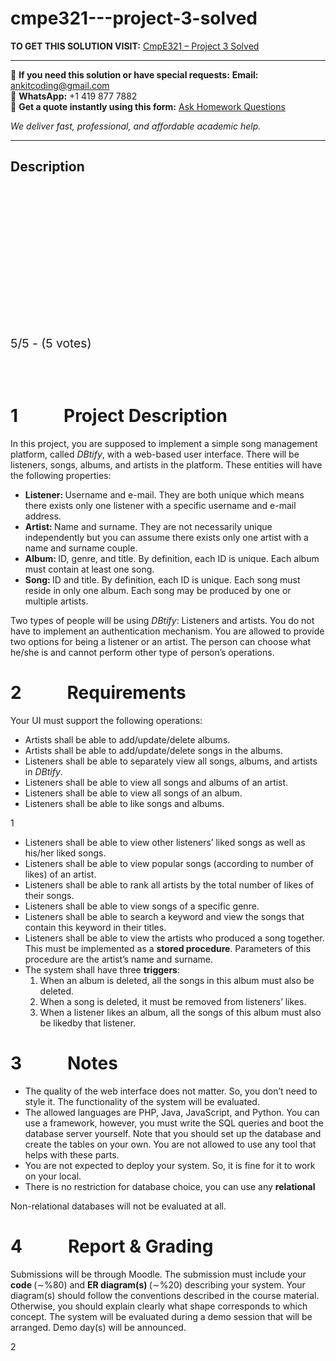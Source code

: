 # cmpe321---project-3-solved
**TO GET THIS SOLUTION VISIT:** [CmpE321 – Project 3 Solved](https://www.ankitcodinghub.com/product/cmpe321-project-3-solved-2/)


---

📩 **If you need this solution or have special requests:** **Email:** ankitcoding@gmail.com  
📱 **WhatsApp:** +1 419 877 7882  
📄 **Get a quote instantly using this form:** [Ask Homework Questions](https://www.ankitcodinghub.com/services/ask-homework-questions/)

*We deliver fast, professional, and affordable academic help.*

---

<h2>Description</h2>



<div class="kk-star-ratings kksr-auto kksr-align-center kksr-valign-top" data-payload="{&quot;align&quot;:&quot;center&quot;,&quot;id&quot;:&quot;76343&quot;,&quot;slug&quot;:&quot;default&quot;,&quot;valign&quot;:&quot;top&quot;,&quot;ignore&quot;:&quot;&quot;,&quot;reference&quot;:&quot;auto&quot;,&quot;class&quot;:&quot;&quot;,&quot;count&quot;:&quot;5&quot;,&quot;legendonly&quot;:&quot;&quot;,&quot;readonly&quot;:&quot;&quot;,&quot;score&quot;:&quot;5&quot;,&quot;starsonly&quot;:&quot;&quot;,&quot;best&quot;:&quot;5&quot;,&quot;gap&quot;:&quot;4&quot;,&quot;greet&quot;:&quot;Rate this product&quot;,&quot;legend&quot;:&quot;5\/5 - (5 votes)&quot;,&quot;size&quot;:&quot;24&quot;,&quot;title&quot;:&quot;&nbsp;&nbsp;&nbsp;&nbsp; CmpE321 - Project 3 Solved&quot;,&quot;width&quot;:&quot;138&quot;,&quot;_legend&quot;:&quot;{score}\/{best} - ({count} {votes})&quot;,&quot;font_factor&quot;:&quot;1.25&quot;}">

<div class="kksr-stars">

<div class="kksr-stars-inactive">
            <div class="kksr-star" data-star="1" style="padding-right: 4px">


<div class="kksr-icon" style="width: 24px; height: 24px;"></div>
        </div>
            <div class="kksr-star" data-star="2" style="padding-right: 4px">


<div class="kksr-icon" style="width: 24px; height: 24px;"></div>
        </div>
            <div class="kksr-star" data-star="3" style="padding-right: 4px">


<div class="kksr-icon" style="width: 24px; height: 24px;"></div>
        </div>
            <div class="kksr-star" data-star="4" style="padding-right: 4px">


<div class="kksr-icon" style="width: 24px; height: 24px;"></div>
        </div>
            <div class="kksr-star" data-star="5" style="padding-right: 4px">


<div class="kksr-icon" style="width: 24px; height: 24px;"></div>
        </div>
    </div>

<div class="kksr-stars-active" style="width: 138px;">
            <div class="kksr-star" style="padding-right: 4px">


<div class="kksr-icon" style="width: 24px; height: 24px;"></div>
        </div>
            <div class="kksr-star" style="padding-right: 4px">


<div class="kksr-icon" style="width: 24px; height: 24px;"></div>
        </div>
            <div class="kksr-star" style="padding-right: 4px">


<div class="kksr-icon" style="width: 24px; height: 24px;"></div>
        </div>
            <div class="kksr-star" style="padding-right: 4px">


<div class="kksr-icon" style="width: 24px; height: 24px;"></div>
        </div>
            <div class="kksr-star" style="padding-right: 4px">


<div class="kksr-icon" style="width: 24px; height: 24px;"></div>
        </div>
    </div>
</div>


<div class="kksr-legend" style="font-size: 19.2px;">
            5/5 - (5 votes)    </div>
    </div>
&nbsp;

&nbsp;

<h1>1&nbsp;&nbsp;&nbsp;&nbsp;&nbsp;&nbsp;&nbsp;&nbsp;&nbsp;&nbsp; Project Description</h1>
In this project, you are supposed to implement a simple song management platform, called <em>DBtify</em>, with a web-based user interface. There will be listeners, songs, albums, and artists in the platform. These entities will have the following properties:

<ul>
<li><strong>Listener: </strong>Username and e-mail. They are both unique which means there exists only one listener with a specific username and e-mail address.</li>
<li><strong>Artist: </strong>Name and surname. They are not necessarily unique independently but you can assume there exists only one artist with a name and surname couple.</li>
<li><strong>Album: </strong>ID, genre, and title. By definition, each ID is unique. Each album must contain at least one song.</li>
<li><strong>Song: </strong>ID and title. By definition, each ID is unique. Each song must reside in only one album. Each song may be produced by one or multiple artists.</li>
</ul>
Two types of people will be using <em>DBtify</em>: Listeners and artists. You do not have to implement an authentication mechanism. You are allowed to provide two options for being a listener or an artist. The person can choose what he/she is and cannot perform other type of person’s operations.

<h1>2&nbsp;&nbsp;&nbsp;&nbsp;&nbsp;&nbsp;&nbsp;&nbsp;&nbsp;&nbsp; Requirements</h1>
Your UI must support the following operations:

<ul>
<li>Artists shall be able to add/update/delete albums.</li>
<li>Artists shall be able to add/update/delete songs in the albums.</li>
<li>Listeners shall be able to separately view all songs, albums, and artists in <em>DBtify</em>.</li>
<li>Listeners shall be able to view all songs and albums of an artist.</li>
<li>Listeners shall be able to view all songs of an album.</li>
<li>Listeners shall be able to like songs and albums.</li>
</ul>
1

<ul>
<li>Listeners shall be able to view other listeners’ liked songs as well as his/her liked songs.</li>
<li>Listeners shall be able to view popular songs (according to number of likes) of an artist.</li>
<li>Listeners shall be able to rank all artists by the total number of likes of their songs.</li>
<li>Listeners shall be able to view songs of a specific genre.</li>
<li>Listeners shall be able to search a keyword and view the songs that contain this keyword in their titles.</li>
<li>Listeners shall be able to view the artists who produced a song together. This must be implemented as a <strong>stored procedure</strong>. Parameters of this procedure are the artist’s name and surname.</li>
<li>The system shall have three <strong>triggers</strong>:
<ol>
<li>When an album is deleted, all the songs in this album must also be deleted.</li>
<li>When a song is deleted, it must be removed from listeners’ likes.</li>
<li>When a listener likes an album, all the songs of this album must also be likedby that listener.</li>
</ol>
</li>
</ul>
<h1>3&nbsp;&nbsp;&nbsp;&nbsp;&nbsp;&nbsp;&nbsp;&nbsp;&nbsp;&nbsp; Notes</h1>
<ul>
<li>The quality of the web interface does not matter. So, you don’t need to style it. The functionality of the system will be evaluated.</li>
<li>The allowed languages are PHP, Java, JavaScript, and Python. You can use a framework, however, you must write the SQL queries and boot the database server yourself. Note that you should set up the database and create the tables on your own. You are not allowed to use any tool that helps with these parts.</li>
<li>You are not expected to deploy your system. So, it is fine for it to work on your local.</li>
<li>There is no restriction for database choice, you can use any <strong>relational </strong></li>
</ul>
Non-relational databases will not be evaluated at all.

<h1>4&nbsp;&nbsp;&nbsp;&nbsp;&nbsp;&nbsp;&nbsp;&nbsp;&nbsp;&nbsp; Report &amp; Grading</h1>
Submissions will be through Moodle. The submission must include your <strong>code </strong>(∼%80) and <strong>ER diagram(s) </strong>(∼%20) describing your system. Your diagram(s) should follow the conventions described in the course material. Otherwise, you should explain clearly what shape corresponds to which concept. The system will be evaluated during a demo session that will be arranged. Demo day(s) will be announced.

2
